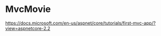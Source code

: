 # MvcMovie

https://docs.microsoft.com/en-us/aspnet/core/tutorials/first-mvc-app/?view=aspnetcore-2.2

